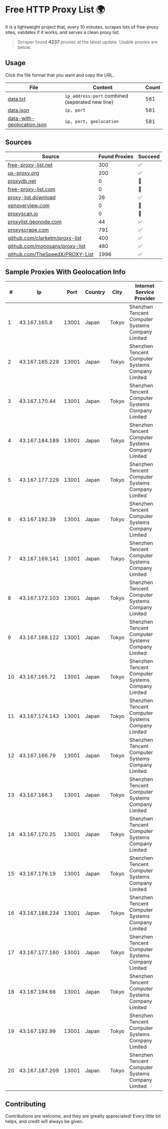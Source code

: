 
# Free HTTP Proxy List 🌍

It is a lightweight project that, every 10 minutes, scrapes lots of free-proxy sites, validates if it works, and serves a clean proxy list.


> Scraper found **4237** proxies at the latest update. Usable proxies are below.

## Usage

Click the file format that you want and copy the URL.


|File|Content|Count|
|----|-------|-----|
|[data.txt](https://raw.githubusercontent.com/themiralay/Proxy-List-World/master/data.txt)|`ip_address:port` combined (seperated new line)|581|
|[data.json](https://raw.githubusercontent.com/themiralay/Proxy-List-World/master/data.json)|`ip, port`|581|
|[data-with-geolocation.json](https://raw.githubusercontent.com/themiralay/Proxy-List-World/master/data-with-geolocation.json)|`ip, port, geolocation`|581|

## Sources

|Source|Found Proxies|Succeed|
|------|-------------|-------|
|[free-proxy-list.net](https://free-proxy-list.net)|300|✅|
|[us-proxy.org](https://www.us-proxy.org)|200|✅|
|[proxydb.net](http://proxydb.net)|0|🚫|
|[free-proxy-list.com](https://free-proxy-list.com/?page=&port=&type%5B%5D=http&type%5B%5D=https&up_time=0&search=Search)|0|🚫|
|[proxy-list.download](https://www.proxy-list.download/HTTP)|26|✅|
|[vpnoverview.com](https://vpnoverview.com/privacy/anonymous-browsing/free-proxy-servers)|0|🚫|
|[proxyscan.io](https://www.proxyscan.io)|0|🚫|
|[proxylist.geonode.com](https://proxylist.geonode.com/api/proxy-list?limit=300&page=1&sort_by=lastChecked&sort_type=desc&protocols=http,https)|44|✅|
|[proxyscrape.com](https://api.proxyscrape.com/v2/?request=displayproxies&protocol=http&timeout=10000&country=all&ssl=all&anonymity=all)|791|✅|
|[github.com/clarketm/proxy-list](https://raw.githubusercontent.com/clarketm/proxy-list/master/proxy-list-raw.txt)|400|✅|
|[github.com/monosans/proxy-list](https://raw.githubusercontent.com/monosans/proxy-list/main/proxies/http.txt)|480|✅|
|[github.com/TheSpeedX/PROXY-List](https://raw.githubusercontent.com/TheSpeedX/PROXY-List/master/http.txt)|1996|✅|


## Sample Proxies With Geolocation Info

|#|Ip|Port|Country|City|Internet Service Provider|
|-|--|----|-------|----|-------------------------|
|1|43.167.165.8|13001|Japan|Tokyo|Shenzhen Tencent Computer Systems Company Limited|
|2|43.167.165.229|13001|Japan|Tokyo|Shenzhen Tencent Computer Systems Company Limited|
|3|43.167.170.44|13001|Japan|Tokyo|Shenzhen Tencent Computer Systems Company Limited|
|4|43.167.184.189|13001|Japan|Tokyo|Shenzhen Tencent Computer Systems Company Limited|
|5|43.167.177.229|13001|Japan|Tokyo|Shenzhen Tencent Computer Systems Company Limited|
|6|43.167.192.39|13001|Japan|Tokyo|Shenzhen Tencent Computer Systems Company Limited|
|7|43.167.169.141|13001|Japan|Tokyo|Shenzhen Tencent Computer Systems Company Limited|
|8|43.167.172.103|13001|Japan|Tokyo|Shenzhen Tencent Computer Systems Company Limited|
|9|43.167.168.122|13001|Japan|Tokyo|Shenzhen Tencent Computer Systems Company Limited|
|10|43.167.165.72|13001|Japan|Tokyo|Shenzhen Tencent Computer Systems Company Limited|
|11|43.167.174.143|13001|Japan|Tokyo|Shenzhen Tencent Computer Systems Company Limited|
|12|43.167.166.79|13001|Japan|Tokyo|Shenzhen Tencent Computer Systems Company Limited|
|13|43.167.166.3|13001|Japan|Tokyo|Shenzhen Tencent Computer Systems Company Limited|
|14|43.167.170.25|13001|Japan|Tokyo|Shenzhen Tencent Computer Systems Company Limited|
|15|43.167.176.19|13001|Japan|Tokyo|Shenzhen Tencent Computer Systems Company Limited|
|16|43.167.188.234|13001|Japan|Tokyo|Shenzhen Tencent Computer Systems Company Limited|
|17|43.167.177.160|13001|Japan|Tokyo|Shenzhen Tencent Computer Systems Company Limited|
|18|43.167.194.66|13001|Japan|Tokyo|Shenzhen Tencent Computer Systems Company Limited|
|19|43.167.192.99|13001|Japan|Tokyo|Shenzhen Tencent Computer Systems Company Limited|
|20|43.167.187.209|13001|Japan|Tokyo|Shenzhen Tencent Computer Systems Company Limited|



## Contributing

Contributions are welcome, and they are greatly appreciated! Every
little bit helps, and credit will always be given.

